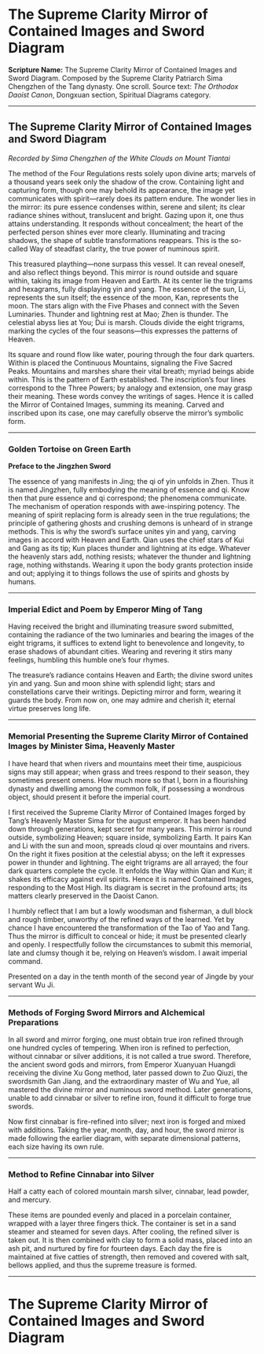 # The Supreme Clarity Mirror of Contained Images and Sword Diagram

**Scripture Name:** The Supreme Clarity Mirror of Contained Images and Sword Diagram. Composed by the Supreme Clarity Patriarch Sima Chengzhen of the Tang dynasty. One scroll. Source text: *The Orthodox Daoist Canon*, Dongxuan section, Spiritual Diagrams category.

---

## The Supreme Clarity Mirror of Contained Images and Sword Diagram

*Recorded by Sima Chengzhen of the White Clouds on Mount Tiantai*

The method of the Four Regulations rests solely upon divine arts; marvels of a thousand years seek only the shadow of the crow. Containing light and capturing form, though one may behold its appearance, the image yet communicates with spirit—rarely does its pattern endure. The wonder lies in the mirror: its pure essence condenses within, serene and silent; its clear radiance shines without, translucent and bright. Gazing upon it, one thus attains understanding. It responds without concealment; the heart of the perfected person shines ever more clearly. Illuminating and tracing shadows, the shape of subtle transformations reappears. This is the so-called Way of steadfast clarity, the true power of numinous spirit.

This treasured plaything—none surpass this vessel. It can reveal oneself, and also reflect things beyond. This mirror is round outside and square within, taking its image from Heaven and Earth. At its center lie the trigrams and hexagrams, fully displaying yin and yang. The essence of the sun, Li, represents the sun itself; the essence of the moon, Kan, represents the moon. The stars align with the Five Phases and connect with the Seven Luminaries. Thunder and lightning rest at Mao; Zhen is thunder. The celestial abyss lies at You; Dui is marsh. Clouds divide the eight trigrams, marking the cycles of the four seasons—this expresses the patterns of Heaven.

Its square and round flow like water, pouring through the four dark quarters. Within is placed the Continuous Mountains, signaling the Five Sacred Peaks. Mountains and marshes share their vital breath; myriad beings abide within. This is the pattern of Earth established. The inscription’s four lines correspond to the Three Powers; by analogy and extension, one may grasp their meaning. These words convey the writings of sages. Hence it is called the Mirror of Contained Images, summing its meaning. Carved and inscribed upon its case, one may carefully observe the mirror’s symbolic form.

---

### Golden Tortoise on Green Earth

**Preface to the Jingzhen Sword**

The essence of yang manifests in Jing; the qi of yin unfolds in Zhen. Thus it is named Jingzhen, fully embodying the meaning of essence and qi. Know then that pure essence and qi correspond; the phenomena communicate. The mechanism of operation responds with awe-inspiring potency. The meaning of spirit replacing form is already seen in the true regulations; the principle of gathering ghosts and crushing demons is unheard of in strange methods. This is why the sword’s surface unites yin and yang, carving images in accord with Heaven and Earth. Qian uses the chief stars of Kui and Gang as its tip; Kun places thunder and lightning at its edge. Whatever the heavenly stars add, nothing resists; whatever the thunder and lightning rage, nothing withstands. Wearing it upon the body grants protection inside and out; applying it to things follows the use of spirits and ghosts by humans.

---

### Imperial Edict and Poem by Emperor Ming of Tang

Having received the bright and illuminating treasure sword submitted, containing the radiance of the two luminaries and bearing the images of the eight trigrams, it suffices to extend light to benevolence and longevity, to erase shadows of abundant cities. Wearing and revering it stirs many feelings, humbling this humble one’s four rhymes.

The treasure’s radiance contains Heaven and Earth; the divine sword unites yin and yang. Sun and moon shine with splendid light; stars and constellations carve their writings. Depicting mirror and form, wearing it guards the body. From now on, one may admire and cherish it; eternal virtue preserves long life.

---

### Memorial Presenting the Supreme Clarity Mirror of Contained Images by Minister Sima, Heavenly Master

I have heard that when rivers and mountains meet their time, auspicious signs may still appear; when grass and trees respond to their season, they sometimes present omens. How much more so that I, born in a flourishing dynasty and dwelling among the common folk, if possessing a wondrous object, should present it before the imperial court.

I first received the Supreme Clarity Mirror of Contained Images forged by Tang’s Heavenly Master Sima for the august emperor. It has been handed down through generations, kept secret for many years. This mirror is round outside, symbolizing Heaven; square inside, symbolizing Earth. It pairs Kan and Li with the sun and moon, spreads cloud qi over mountains and rivers. On the right it fixes position at the celestial abyss; on the left it expresses power in thunder and lightning. The eight trigrams are all arrayed; the four dark quarters complete the cycle. It enfolds the Way within Qian and Kun; it shakes its efficacy against evil spirits. Hence it is named Contained Images, responding to the Most High. Its diagram is secret in the profound arts; its matters clearly preserved in the Daoist Canon.

I humbly reflect that I am but a lowly woodsman and fisherman, a dull block and rough timber, unworthy of the refined ways of the learned. Yet by chance I have encountered the transformation of the Tao of Yao and Tang. Thus the mirror is difficult to conceal or hide; it must be presented clearly and openly. I respectfully follow the circumstances to submit this memorial, late and clumsy though it be, relying on Heaven’s wisdom. I await imperial command.

Presented on a day in the tenth month of the second year of Jingde by your servant Wu Ji.

---

### Methods of Forging Sword Mirrors and Alchemical Preparations

In all sword and mirror forging, one must obtain true iron refined through one hundred cycles of tempering. When iron is refined to perfection, without cinnabar or silver additions, it is not called a true sword. Therefore, the ancient sword gods and mirrors, from Emperor Xuanyuan Huangdi receiving the divine Xu Gong method, later passed down to Zuo Qiuzi, the swordsmith Gan Jiang, and the extraordinary master of Wu and Yue, all mastered the divine mirror and numinous sword method. Later generations, unable to add cinnabar or silver to refine iron, found it difficult to forge true swords.

Now first cinnabar is fire-refined into silver; next iron is forged and mixed with additions. Taking the year, month, day, and hour, the sword mirror is made following the earlier diagram, with separate dimensional patterns, each size having its own rule.

---

### Method to Refine Cinnabar into Silver

Half a catty each of colored mountain marsh silver, cinnabar, lead powder, and mercury.

These items are pounded evenly and placed in a porcelain container, wrapped with a layer three fingers thick. The container is set in a sand steamer and steamed for seven days. After cooling, the refined silver is taken out. It is then combined with clay to form a solid mass, placed into an ash pit, and nurtured by fire for fourteen days. Each day the fire is maintained at five catties of strength, then removed and covered with salt, bellows applied, and thus the supreme treasure is formed.

---

# The Supreme Clarity Mirror of Contained Images and Sword Diagram